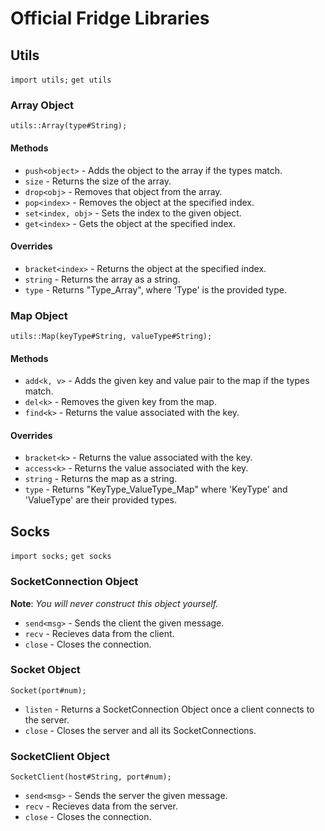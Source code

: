 
# Official Fridge Libraries

## Utils

`import utils;`
`get utils`

### Array Object

`utils::Array(type#String);`

#### Methods

- `push<object>` - Adds the object to the array if the types match.
- `size` - Returns the size of the array.
- `drop<obj>` - Removes that object from the array.
- `pop<index>` - Removes the object at the specified index.
- `set<index, obj>` - Sets the index to the given object.
- `get<index>` - Gets the object at the specified index.

#### Overrides

- `bracket<index>` - Returns the object at the specified index.
- `string` - Returns the array as a string.
- `type` - Returns "Type_Array", where 'Type' is the provided type.

### Map Object

`utils::Map(keyType#String, valueType#String);`

#### Methods

- `add<k, v>` - Adds the given key and value pair to the map if the types match.
- `del<k>` - Removes the given key from the map.
- `find<k>` - Returns the value associated with the key.

#### Overrides

- `bracket<k>` - Returns the value associated with the key.
- `access<k>` - Returns the value associated with the key.
- `string` - Returns the map as a string.
- `type` - Returns "KeyType_ValueType_Map" where 'KeyType' and 'ValueType' are their provided types.

## Socks

`import socks;`
`get socks`

### SocketConnection Object

**Note**: *You will never construct this object yourself.*

- `send<msg>` - Sends the client the given message.
- `recv` - Recieves data from the client.
- `close` - Closes the connection.

### Socket Object

`Socket(port#num);`

- `listen` - Returns a SocketConnection Object once a client connects to the server.
- `close` - Closes the server and all its SocketConnections.

### SocketClient Object

`SocketClient(host#String, port#num);`

- `send<msg>` - Sends the server the given message.
- `recv` - Recieves data from the server.
- `close` - Closes the connection.
